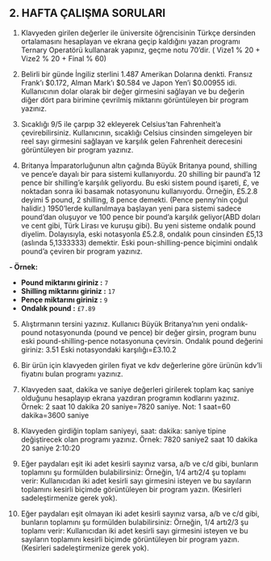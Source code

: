 ## 2. HAFTA ÇALIŞMA SORULARI

1. Klavyeden girilen değerler ile üniversite öğrencisinin Türkçe dersinden ortalamasını hesaplayan ve ekrana geçip kaldığını yazan programı Ternary Operatörü kullanarak yapınız, geçme notu 70’dir. ( Vize1 % 20 + Vize2 % 20 + Final % 60)

2. Belirli bir günde İngiliz sterlini 1.487 Amerikan Dolarına denkti. Fransız Frank’ı $0.172, Alman Mark’ı $0.584 ve Japon Yen’i $0.00955 idi. Kullanıcının dolar olarak bir değer girmesini sağlayan ve bu değerin diğer dört para birimine çevrilmiş miktarını görüntüleyen bir program yazınız.

3. Sıcaklığı 9/5 ile çarpıp 32 ekleyerek Celsius’tan Fahrenheit’a çevirebilirsiniz. Kullanıcının, sıcaklığı Celsius cinsinden simgeleyen bir reel sayı girmesini sağlayan ve karşılık gelen Fahrenheit derecesini görüntüleyen bir program yazınız.

4. Britanya İmparatorluğunun altın çağında Büyük Britanya pound, shilling ve pence’e dayalı bir para sistemi kullanıyordu. 20 shilling bir paund’a 12 pence bir shilling’e karşılık geliyordu. Bu eski sistem pound işareti, £, ve noktadan sonra iki basamak notasyonunu kullanıyordu. Örneğin, £5.2.8 deyimi 5 pound, 2 shilling, 8 pence demekti. (Pence penny’nin çoğul halidir.) 1950’lerde kullanılmaya başlayan yeni para sistemi sadece pound’dan oluşuyor ve 100 pence bir pound’a karşılık geliyor(ABD doları ve cent gibi, Türk Lirası ve kuruşu gibi). Bu yeni sisteme ondalık pound diyelim. Dolayısıyla, eski notasyonla £5.2.8, ondalık poun cinsinden £5,13 (aslında 5,1333333) demektir. Eski poun-shilling-pence biçimini ondalık pound’a çeviren bir program yazınız. 

**- Örnek:** 
- **Pound miktarını giriniz :** `7` 
- **Shilling miktarını giriniz :** `17` 
- **Pençe miktarını giriniz :** `9` 
- **Ondalık pound :** `£7.89`

5. Alıştırmanın tersini yazınız. Kullanıcı Büyük Britanya’nın yeni ondalık-pound notasyonunda (pound ve pence) bir değer girsin, program bunu eski pound-shilling-pence notasyonuna çevirsin.
Ondalık pound değerini giriniz: 3.51 
Eski notasyondaki karşılığı=£3.10.2

6. Bir ürün için klavyeden girilen fiyat ve kdv değerlerine göre ürünün kdv’li fiyatını bulan programı yazınız.

7. Klavyeden saat, dakika ve saniye değerleri girilerek toplam kaç saniye olduğunu hesaplayıp ekrana yazdıran programın kodlarını yazınız. Örnek: 2 saat 10 dakika 20 saniye=7820 saniye. Not: 1 saat=60 dakika=3600 saniye

8. Klavyeden girdiğin toplam saniyeyi, saat: dakika: saniye tipine değiştirecek olan programı yazınız. Örnek: 7820 saniye2 saat 10 dakika 20 saniye 2:10:20

9. Eğer paydaları eşit iki adet kesirli sayınız varsa, a/b ve c/d gibi, bunların toplamını şu formülden bulabilirsiniz: Örneğin, 1/4 artı2/4 şu toplamı verir: Kullanıcıdan iki adet kesirli sayı girmesini isteyen ve bu sayıların toplamını kesirli biçimde görüntüleyen bir program yazın. (Kesirleri sadeleştirmenize gerek yok).

10. Eğer paydaları eşit olmayan iki adet kesirli sayınız varsa, a/b ve c/d gibi, bunların toplamını şu formülden bulabilirsiniz: Örneğin, 1/4 artı2/3 şu toplamı verir: Kullanıcıdan iki adet kesirli sayı girmesini isteyen ve bu sayıların toplamını kesirli biçimde görüntüleyen bir program yazın. (Kesirleri sadeleştirmenize gerek yok).

